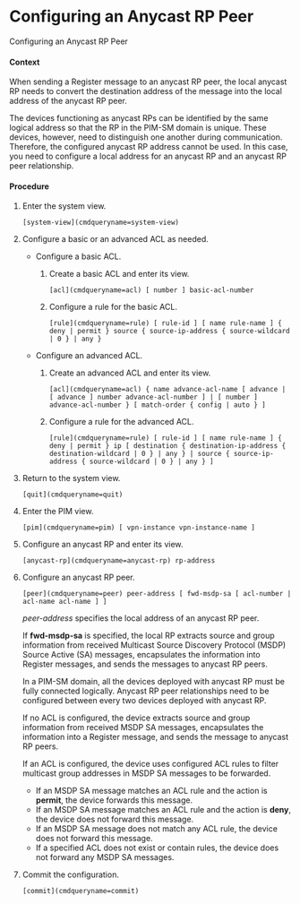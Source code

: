 Configuring an Anycast RP Peer
==============================

Configuring an Anycast RP Peer

#### Context

When sending a Register message to an anycast RP peer, the local anycast RP needs to convert the destination address of the message into the local address of the anycast RP peer.

The devices functioning as anycast RPs can be identified by the same logical address so that the RP in the PIM-SM domain is unique. These devices, however, need to distinguish one another during communication. Therefore, the configured anycast RP address cannot be used. In this case, you need to configure a local address for an anycast RP and an anycast RP peer relationship.


#### Procedure

1. Enter the system view.
   
   
   ```
   [system-view](cmdqueryname=system-view)
   ```
2. Configure a basic or an advanced ACL as needed.
   
   
   * Configure a basic ACL.
     
     1. Create a basic ACL and enter its view.
        ```
        [acl](cmdqueryname=acl) [ number ] basic-acl-number 
        ```
     2. Configure a rule for the basic ACL.
        ```
        [rule](cmdqueryname=rule) [ rule-id ] [ name rule-name ] { deny | permit } source { source-ip-address { source-wildcard | 0 } | any }
        ```
   * Configure an advanced ACL.
     
     1. Create an advanced ACL and enter its view.
        ```
        [acl](cmdqueryname=acl) { name advance-acl-name [ advance | [ advance ] number advance-acl-number ] | [ number ] advance-acl-number } [ match-order { config | auto } ]
        ```
     2. Configure a rule for the advanced ACL.
        ```
        [rule](cmdqueryname=rule) [ rule-id ] [ name rule-name ] { deny | permit } ip [ destination { destination-ip-address { destination-wildcard | 0 } | any } | source { source-ip-address { source-wildcard | 0 } | any } ]
        ```
3. Return to the system view.
   
   
   ```
   [quit](cmdqueryname=quit)
   ```
4. Enter the PIM view.
   
   
   ```
   [pim](cmdqueryname=pim) [ vpn-instance vpn-instance-name ]
   ```
5. Configure an anycast RP and enter its view.
   
   
   ```
   [anycast-rp](cmdqueryname=anycast-rp) rp-address
   ```
6. Configure an anycast RP peer.
   
   
   ```
   [peer](cmdqueryname=peer) peer-address [ fwd-msdp-sa [ acl-number | acl-name acl-name ] ]
   ```
   
   
   
   *peer-address* specifies the local address of an anycast RP peer.
   
   If **fwd-msdp-sa** is specified, the local RP extracts source and group information from received Multicast Source Discovery Protocol (MSDP) Source Active (SA) messages, encapsulates the information into Register messages, and sends the messages to anycast RP peers.
   
   In a PIM-SM domain, all the devices deployed with anycast RP must be fully connected logically. Anycast RP peer relationships need to be configured between every two devices deployed with anycast RP.
   
   If no ACL is configured, the device extracts source and group information from received MSDP SA messages, encapsulates the information into a Register message, and sends the message to anycast RP peers.
   
   If an ACL is configured, the device uses configured ACL rules to filter multicast group addresses in MSDP SA messages to be forwarded.
   * If an MSDP SA message matches an ACL rule and the action is **permit**, the device forwards this message.
   * If an MSDP SA message matches an ACL rule and the action is **deny**, the device does not forward this message.
   * If an MSDP SA message does not match any ACL rule, the device does not forward this message.
   * If a specified ACL does not exist or contain rules, the device does not forward any MSDP SA messages.
7. Commit the configuration.
   
   
   ```
   [commit](cmdqueryname=commit)
   ```